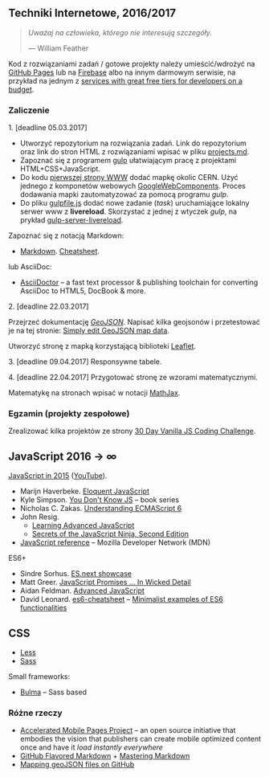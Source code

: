 ## Techniki Internetowe, 2016/2017

> *Uważaj na człowieka, którego nie interesują szczegóły.*
>
> — William Feather

Kod z rozwiązaniami zadań / gotowe projekty należy umieścić/wdrożyć
na [GitHub Pages](https://pages.github.com) lub
na [Firebase](https://www.firebase.com) albo na innym darmowym serwisie,
na przykład na jednym z [services with great free tiers for developers on a budget](https://github.com/255kb/stack-on-a-budget).


### Zaliczenie

1\. [deadline 05.03.2017]

* Utworzyć repozytorium na rozwiązania zadań. Link do repozytorium oraz
  link do stron HTML z rozwiązaniami wpisać w pliku [projects.md](projects.md).
* Zapoznać się z programem [gulp](http://gulpjs.com) ułatwiającym pracę
  z projektami HTML+CSS+JavaScript.
* Do kodu [pierwszej strony WWW](http://info.cern.ch/hypertext/WWW/TheProject.html)
  dodać mapkę okolic CERN. Użyć jednego z komponetów webowych
  [GoogleWebComponents](https://www.webcomponents.org/author/GoogleWebComponents).
  Proces dodawania mapki zautomatyzować za pomocą programu _gulp_.
* Do pliku [gulpfile.js](https://github.com/h5c3j/my_gulp_101/blob/master/gulpfile.js)
  dodać nowe zadanie (_task_) uruchamiające lokalny serwer www z **livereload**.
  Skorzystać z jednej z wtyczek _gulp_, na prykład
  [gulp-server-livereload](https://www.npmjs.com/package/gulp-server-livereload).

Zapoznać się z notacją Markdown:

* [Markdown](https://daringfireball.net/projects/markdown/).
  [Cheatsheet](https://github.com/adam-p/markdown-here/wiki/Markdown-Cheatsheet).

lub AsciiDoc:

* [AsciiDoctor](http://asciidoctor.org/) – a fast text processor & publishing
  toolchain for converting AsciiDoc to HTML5, DocBook & more.

2\. [deadline 22.03.2017]

Przejrzeć dokumentację [_GeoJSON_](http://geojson.org/). Napisać
kilka geojsonów i przetestować je na tej stronie:
[Simply edit GeoJSON map data](http://geojson.io).

Utworzyć stronę z mapką korzystającą biblioteki [Leaflet](http://leafletjs.com/).

3\. [deadline 09.04.2017] Responsywne tabele.

<!--
Przeczytać [AsciiDoc New tables]( http://www.methods.co.nz/asciidoc/newtables.html).
Przygotować stronę z kilkoma różnymi i interesującymi tabelkami.
-->

4\. [deadline 22.04.2017] Przygotować stronę ze wzorami matematycznymi.

Matematykę na stronach wpisać w notacji
[MathJax](http://docs.mathjax.org/en/latest/index.html).

<!--

[Carnegie, Mellon](https://github.com/brendano/ark-tweet-nlp/). [tChat](http://www.cs.cmu.edu/~ark/TweetNLP/).

5\. [GitHub Pages](https://pages.github.com) |
  [About GitHub Pages and Jekyll](https://help.github.com/articles/about-github-pages-and-jekyll/) |
  [Firebase](https://firebase.google.com).

W stronach przygotowanych w pkt. 1. (lub nowych) wykorzystać
jeden z frameworków wymienionych poniżej:

* [Bootstrap](http://getbootstrap.com) –
  the most popular HTML, CSS, and JS framework for developing
  responsive, mobile first projects on the web.
* [Material Design Lite](http://www.getmdl.io/).
  Material Design Lite lets you add a Material Design look and feel to your
  websites. It doesn’t rely on any JavaScript frameworks and aims to optimize for
  cross-device use, gracefully degrade in older browsers, and offer an experience
  that is immediately accessible.

-->

<!-- [Repo z rozwiązaniami](https://github.com/wesbos/JavaScript30) -->


### Egzamin (projekty zespołowe)

Zrealizować kilka projektów ze strony
[30 Day Vanilla JS Coding Challenge](https://javascript30.com).

<!--

Przygotować prostą aplikację WWW korzystając
z frameworka [Meteor](https://www.meteor.com/). Aplikację
wdrożyć (ang. _deploy_) na zewnętrznym serwerze.

Zamiast frameworka Meteor można użyć frameworka
[React](https://facebook.github.io/react/index.html) –
[Getting Started](https://facebook.github.io/react/docs/getting-started.html),
[Tutorial](https://facebook.github.io/react/docs/tutorial.html),
[React for Beginners](https://reactforbeginners.com/).

Użyteczne linki:

- [Meteor](https://www.meteor.com/)
- David Turnbull.
  [Your First Meteor Application](http://meteortips.com/book/) –
  a Complete Beginner’s Guide to the Meteor JavaScript Framework
- [Discover Meteor](http://book.discovermeteor.com/)
  ([polskie tłumaczenie](http://pl.discovermeteor.com/))
- [Creating your first app in React+Meteor](https://www.meteor.com/tutorials/react/creating-an-app)

-->


## JavaScript 2016 → ∞

[JavaScript in 2015](http://glenmaddern.com/articles/javascript-in-2015)
([YouTube](https://www.youtube.com/watch?v=iukBMY4apvI)).

- Marijn Haverbeke.
  [Eloquent JavaScript](http://eloquentjavascript.net/)
- Kyle Simpson.
  [You Don't Know JS](https://github.com/getify/You-Dont-Know-JS) – book series
- Nicholas C. Zakas.
  [Understanding ECMAScript 6](https://leanpub.com/understandinges6/read/)
- John Resig.
  - [Learning Advanced JavaScript](http://ejohn.org/apps/learn/)
  - [Secrets of the JavaScript Ninja, Second Edition](https://www.manning.com/books/secrets-of-the-javascript-ninja-second-edition)
- [JavaScript reference](https://developer.mozilla.org/en-US/docs/Web/JavaScript/Reference) –
  Mozilla Developer Network (MDN)

ES6+

- Sindre Sorhus.
  [ES.next showcase](https://github.com/sindresorhus/esnext-showcase)
- Matt Greer.
  [JavaScript Promises ... In Wicked Detail](http://mattgreer.org/articles/promises-in-wicked-detail/)
- Aidan Feldman.
  [Advanced JavaScript](http://advanced-js.github.io/deck/)
- David Leonard. [es6-cheatsheet](https://github.com/DrkSephy/es6-cheatsheet)
– [Minimalist examples of ES6 functionalities](https://github.com/hemanth/paws-on-es6)


## CSS

- [Less](http://lesscss.org)
- [Sass](http://sass-lang.com)

Small frameworks:

- [Bulma](http://bulma.io/) – Sass based


### Różne rzeczy

- [Accelerated Mobile Pages Project](https://www.ampproject.org) – an open source initiative
  that embodies the vision that publishers can create mobile optimized content once and
  have it *load instantly everywhere*
- [GitHub Flavored Markdown](http://guides.github.com/overviews/mastering-markdown/) +
  [Mastering Markdown](http://guides.github.com/overviews/mastering-markdown/)
- [Mapping geoJSON files on GitHub](https://help.github.com/articles/mapping-geojson-files-on-github)
